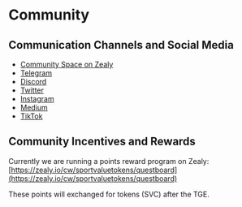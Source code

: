 # Community

## Communication Channels and Social Media

* [Community Space on Zealy](https://zealy.io/cw/sportvaluetokens/invite/xp2lsk8AdKsZhF\_XUmaWp)
* [Telegram](https://t.me/svtokens)
* [Discord](https://discord.gg/ypG3nn7hPg)
* [Twitter](https://x.com/sportvaluecoin)
* [Instagram](https://www.instagram.com/sportvaluecoin/)
* [Medium](https://medium.com/sport-value-tokens)
* [TikTok](https://www.tiktok.com/@sportvaluecoin)

## Community Incentives and Rewards

Currently we are running a points reward program on Zealy: [https://zealy.io/cw/sportvaluetokens/questboard](https://zealy.io/cw/sportvaluetokens/questboard)

These points will exchanged for tokens (SVC) after the TGE.



